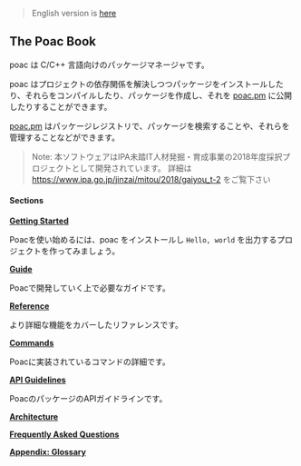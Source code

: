 > English version is [here](https://doc.poac.pm/en/)

## The Poac Book

poac は C/C++ 言語向けのパッケージマネージャです。

poac はプロジェクトの依存関係を解決しつつパッケージをインストールしたり、それらをコンパイルしたり、パッケージを作成し、それを [poac.pm](https://poac.pm) に公開したりすることができます。

[poac.pm](https://poac.pm) はパッケージレジストリで、パッケージを検索することや、それらを管理することなどができます。

> Note: 本ソフトウェアはIPA未踏IT人材発掘・育成事業の2018年度採択プロジェクトとして開発されています。
> 詳細は <https://www.ipa.go.jp/jinzai/mitou/2018/gaiyou_t-2> をご覧下さい


#### Sections
**[Getting Started](getting-started/README.md)**

Poacを使い始めるには、poac をインストールし `Hello, world` を出力するプロジェクトを作ってみましょう。


**[Guide](guide/README.md)**

Poacで開発していく上で必要なガイドです。


**[Reference](reference/README.md)**

より詳細な機能をカバーしたリファレンスです。


**[Commands](commands/README.md)**

Poacに実装されているコマンドの詳細です。


**[API Guidelines](api-guidelines/README.md)**

PoacのパッケージのAPIガイドラインです。


**[Architecture](architecture.md)**

**[Frequently Asked Questions](faq.md)**

**[Appendix: Glossary](appendix/glossary.md)**
